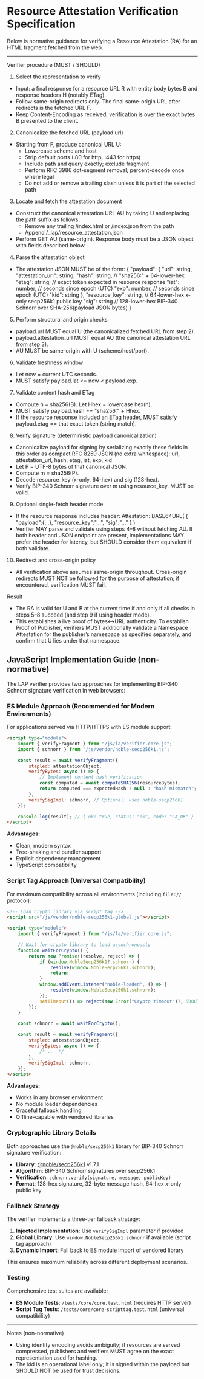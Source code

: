 <!--
Copyright 2025 Jason Stonebraker

Licensed under the Apache License, Version 2.0 (the "License");
you may not use this file except in compliance with the License.
You may obtain a copy of the License at

    http://www.apache.org/licenses/LICENSE-2.0

Unless required by applicable law or agreed to in writing, software
distributed under the License is distributed on an "AS IS" BASIS,
WITHOUT WARRANTIES OR CONDITIONS OF ANY KIND, either express or implied.
See the License for the specific language governing permissions and
limitations under the License.
-->

# Resource Attestation Verification Specification

Below is normative guidance for verifying a Resource Attestation (RA) for an HTML fragment fetched from the web.

---

Verifier procedure (MUST / SHOULD)

1. Select the representation to verify

-   Input: a final response for a resource URL R with entity body bytes B and response headers H (notably ETag).
-   Follow same-origin redirects only. The final same-origin URL after redirects is the fetched URL F.
-   Keep Content-Encoding as received; verification is over the exact bytes B presented to the client.

2. Canonicalize the fetched URL (payload.url)

-   Starting from F, produce canonical URL U:
    -   Lowercase scheme and host
    -   Strip default ports (:80 for http, :443 for https)
    -   Include path and query exactly; exclude fragment
    -   Perform RFC 3986 dot-segment removal; percent-decode once where legal
    -   Do not add or remove a trailing slash unless it is part of the selected path

3. Locate and fetch the attestation document

-   Construct the canonical attestation URL AU by taking U and replacing the path suffix as follows:
    -   Remove any trailing /index.html or /index.json from the path
    -   Append /\_lap/resource_attestation.json
-   Perform GET AU (same-origin). Response body must be a JSON object with fields described below.

4. Parse the attestation object

-   The attestation JSON MUST be of the form:
    {
    "payload": {
    "url": string,
    "attestation_url": string,
    "hash": string, // "sha256:" + 64-lower-hex
    "etag": string, // exact token expected in resource response
    "iat": number, // seconds since epoch (UTC)
    "exp": number, // seconds since epoch (UTC)
    "kid": string
    },
    "resource_key": string, // 64-lower-hex x-only secp256k1 public key
    "sig": string // 128-lower-hex BIP-340 Schnorr over SHA-256(payload JSON bytes)
    }

5. Perform structural and origin checks

-   payload.url MUST equal U (the canonicalized fetched URL from step 2).
-   payload.attestation_url MUST equal AU (the canonical attestation URL from step 3).
-   AU MUST be same-origin with U (scheme/host/port).

6. Validate freshness window

-   Let now = current UTC seconds.
-   MUST satisfy payload.iat <= now < payload.exp.

7. Validate content hash and ETag

-   Compute h = sha256(B). Let Hhex = lowercase hex(h).
-   MUST satisfy payload.hash == "sha256:" + Hhex.
-   If the resource response included an ETag header, MUST satisfy payload.etag == that exact token (string match).

8. Verify signature (deterministic payload canonicalization)

-   Canonicalize payload for signing by serializing exactly these fields in this order as compact RFC 8259 JSON (no extra whitespace):
    url, attestation_url, hash, etag, iat, exp, kid
-   Let P = UTF-8 bytes of that canonical JSON.
-   Compute m = sha256(P).
-   Decode resource_key (x-only, 64-hex) and sig (128-hex).
-   Verify BIP-340 Schnorr signature over m using resource_key. MUST be valid.

9. Optional single-fetch header mode

-   If the resource response includes header:
    Attestation: BASE64URL( { "payload":{…}, "resource_key":"…", "sig":"…" } )
-   Verifier MAY parse and validate using steps 4–8 without fetching AU. If both header and JSON endpoint are present, implementations MAY prefer the header for latency, but SHOULD consider them equivalent if both validate.

10. Redirect and cross-origin policy

-   All verification above assumes same-origin throughout. Cross-origin redirects MUST NOT be followed for the purpose of attestation; if encountered, verification MUST fail.

Result

-   The RA is valid for U and B at the current time if and only if all checks in steps 5–8 succeed (and step 9 if using header mode).
-   This establishes a live proof of bytes↔URL authenticity. To establish Proof of Publisher, verifiers MUST additionally validate a Namespace Attestation for the publisher’s namespace as specified separately, and confirm that U lies under that namespace.

## JavaScript Implementation Guide (non-normative)

The LAP verifier provides two approaches for implementing BIP-340 Schnorr signature verification in web browsers:

### ES Module Approach (Recommended for Modern Environments)

For applications served via HTTP/HTTPS with ES module support:

```html
<script type="module">
    import { verifyFragment } from "/js/la/verifier.core.js";
    import { schnorr } from "/js/vendor/noble-secp256k1.js";

    const result = await verifyFragment({
        stapled: attestationObject,
        verifyBytes: async () => {
            // Implement content hash verification
            const computed = await computeSHA256(resourceBytes);
            return computed === expectedHash ? null : "hash mismatch";
        },
        verifySigImpl: schnorr, // Optional: uses noble-secp256k1
    });

    console.log(result); // { ok: true, status: "ok", code: "LA_OK" }
</script>
```

**Advantages:**

-   Clean, modern syntax
-   Tree-shaking and bundler support
-   Explicit dependency management
-   TypeScript compatibility

### Script Tag Approach (Universal Compatibility)

For maximum compatibility across all environments (including `file://` protocol):

```html
<!-- Load crypto library via script tag -->
<script src="/js/vendor/noble-secp256k1-global.js"></script>

<script type="module">
    import { verifyFragment } from "/js/la/verifier.core.js";

    // Wait for crypto library to load asynchronously
    function waitForCrypto() {
        return new Promise((resolve, reject) => {
            if (window.NobleSecp256k1?.schnorr) {
                resolve(window.NobleSecp256k1.schnorr);
                return;
            }
            window.addEventListener("noble-loaded", () => {
                resolve(window.NobleSecp256k1.schnorr);
            });
            setTimeout(() => reject(new Error("Crypto timeout")), 5000);
        });
    }

    const schnorr = await waitForCrypto();

    const result = await verifyFragment({
        stapled: attestationObject,
        verifyBytes: async () => {
            /* ... */
        },
        verifySigImpl: schnorr,
    });
</script>
```

**Advantages:**

-   Works in any browser environment
-   No module loader dependencies
-   Graceful fallback handling
-   Offline-capable with vendored libraries

### Cryptographic Library Details

Both approaches use the `@noble/secp256k1` library for BIP-340 Schnorr signature verification:

-   **Library**: [@noble/secp256k1](https://github.com/paulmillr/noble-secp256k1) v1.7.1
-   **Algorithm**: BIP-340 Schnorr signatures over secp256k1
-   **Verification**: `schnorr.verify(signature, message, publicKey)`
-   **Format**: 128-hex signature, 32-byte message hash, 64-hex x-only public key

### Fallback Strategy

The verifier implements a three-tier fallback strategy:

1. **Injected Implementation**: Use `verifySigImpl` parameter if provided
2. **Global Library**: Use `window.NobleSecp256k1.schnorr` if available (script tag approach)
3. **Dynamic Import**: Fall back to ES module import of vendored library

This ensures maximum reliability across different deployment scenarios.

### Testing

Comprehensive test suites are available:

-   **ES Module Tests**: `/tests/core/core.test.html` (requires HTTP server)
-   **Script Tag Tests**: `/tests/core/core-scripttag.test.html` (universal compatibility)

---

Notes (non-normative)

-   Using identity encoding avoids ambiguity; if resources are served compressed, publishers and verifiers MUST agree on the exact representation used for hashing.
-   The kid is an operational label only; it is signed within the payload but SHOULD NOT be used for trust decisions.

